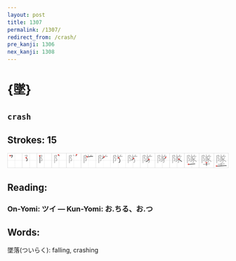 ```yaml
---
layout: post
title: 1307
permalink: /1307/
redirect_from: /crash/
pre_kanji: 1306
nex_kanji: 1308
---
```


# {墜}

## `crash`

## Strokes: 15

<div class="stroke"><img src="../images/E5A29C.png" /></div>

## Reading:

### On-Yomi: ツイ &mdash; Kun-Yomi: お.ちる、お.つ

## Words:

墜落(ついらく): falling, crashing

